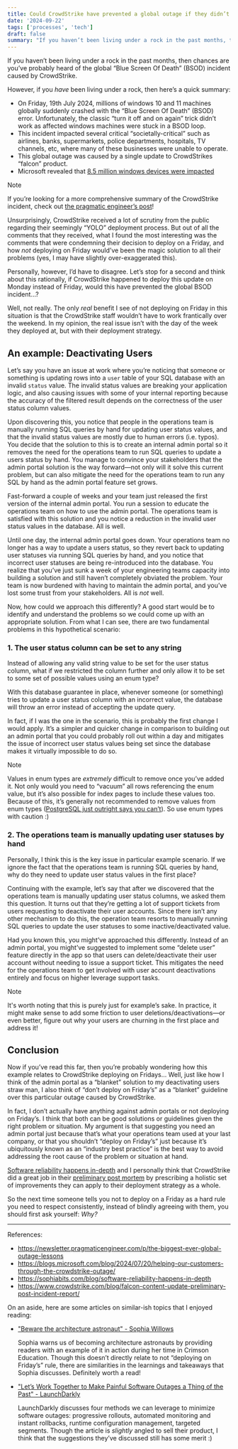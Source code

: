 ```yaml
---
title: Could CrowdStrike have prevented a global outage if they didn’t deploy on Friday? I don’t think so.
date: '2024-09-22'
tags: ['processes', 'tech']
draft: false
summary: "If you haven’t been living under a rock in the past months, then chances are you’ve probably heard of the global “Blue Screen Of Death” (BSOD) incident caused by CrowdStrike. Interestingly, they've been receiving criticism for breaking one of the most commonly known rule in software development: don't deploy on Fridays. But could they have prevented one of the largest global software-induced outages if they didn't deploy on a Friday? I don't think so."
---
```


If you haven’t been living under a rock in the past months, then chances are you’ve probably heard of the global “Blue Screen Of Death” (BSOD) incident caused by CrowdStrike.

However, if you _have_ been living under a rock, then here’s a quick summary:

- On Friday, 19th July 2024, millions of windows 10 and 11 machines globally suddenly crashed with the “Blue Screen Of Death” (BSOD) error. Unfortunately, the classic “turn it off and on again” trick didn’t work as affected windows machines were stuck in a BSOD loop.
- This incident impacted several critical “societally-critical” such as airlines, banks, supermarkets, police departments, hospitals, TV channels, etc, where many of these businesses were unable to operate.
- This global outage was caused by a single update to CrowdStrikes “falcon” product.
- Microsoft revealed that [8.5 million windows devices were impacted](https://blogs.microsoft.com/blog/2024/07/20/helping-our-customers-through-the-crowdstrike-outage/)

> [!note]
> If you’re looking for a more comprehensive summary of the CrowdStrike incident, check out [the pragmatic engineer’s post](https://newsletter.pragmaticengineer.com/p/the-biggest-ever-global-outage-lessons)!

Unsurprisingly, CrowdStrike received a lot of scrutiny from the public regarding their seemingly “YOLO” deployment process. But out of all the comments that they received, what I found the most interesting was the comments that were condemning their decision to deploy on a Friday, and how _not_ deploying on Friday would’ve been the magic solution to all their problems (yes, I may have slightly over-exaggerated this).

Personally, however, I’d have to disagree. Let’s stop for a second and think about this rationally, if CrowdStrike happened to deploy this update on Monday instead of Friday, would this have prevented the global BSOD incident…?

Well, not really. The only _real_ benefit I see of not deploying on Friday in this situation is that the CrowdStrike staff wouldn’t have to work frantically over the weekend. In my opinion, the real issue isn’t with the day of the week they deployed at, but with their deployment strategy.

## An example: Deactivating Users

Let’s say you have an issue at work where you’re noticing that someone or something is updating rows into a `user` table of your SQL database with an invalid `status` value. The invalid status values are breaking your application logic, and also causing issues with some of your internal reporting because the accuracy of the filtered result depends on the correctness of the user status column values.

Upon discovering this, you notice that people in the operations team is manually running SQL queries by hand for updating user status values, and that the invalid status values are mostly due to human errors (i.e. typos). You decide that the solution to this is to create an internal admin portal so it removes the need for the operations team to run SQL queries to update a users status by hand. You manage to convince your stakeholders that the admin portal solution is the way forward—not only will it solve this current problem, but can also mitigate the need for the operations team to run any SQL by hand as the admin portal feature set grows.

Fast-forward a couple of weeks and your team just released the first version of the internal admin portal. You run a session to educate the operations team on how to use the admin portal. The operations team is satisfied with this solution and you notice a reduction in the invalid user status values in the database. All is well.

Until one day, the internal admin portal goes down. Your operations team no longer has a way to update a users status, so they revert back to updating user statuses via running SQL queries by hand, and you notice that incorrect user statuses are being re-introduced into the database. You realize that you’ve just sunk a week of your engineering teams capacity into building a solution and still haven’t completely obviated the problem. Your team is now burdened with having to maintain the admin portal, and you’ve lost some trust from your stakeholders. All is _not_ well.

Now, how could we approach this differently? A good start would be to identify and understand the problems so we could come up with an appropriate solution. From what I can see, there are two fundamental problems in this hypothetical scenario:

### 1. The user status column can be set to any string

Instead of allowing any valid string value to be set for the user status column, what if we restricted the column further and only allow it to be set to some set of possible values using an enum type?

With this database guarantee in place, whenever someone (or something) tries to update a user status column with an incorrect value, the database will throw an error instead of accepting the update query.

In fact, if I was the one in the scenario, this is probably the first change I would apply. It’s a simpler and quicker change in comparison to building out an admin portal that you could probably roll out within a day and mitigates the issue of incorrect user status values being set since the database makes it virtually impossible to do so.

> [!note]
> Values in enum types are _extremely_ difficult to remove once you’ve added it. Not only would you need to “vacuum” all rows referencing the enum value, but it’s also possible for index pages to include these values too. Because of this, it’s generally not recommended to remove values from enum types ([PostgreSQL just outright says you can’t](https://www.postgresql.org/docs/current/datatype-enum.html#DATATYPE-ENUM-IMPLEMENTATION-DETAILS)). So use enum types with caution :)

### 2. The operations team is manually updating user statuses by hand

Personally, I think this is the key issue in particular example scenario. If we ignore the fact that the operations team is running SQL queries by hand, why do they need to update user status values in the first place?

Continuing with the example, let’s say that after we discovered that the operations team is manually updating user status columns, we asked them this question. It turns out that they’re getting a lot of support tickets from users requesting to deactivate their user accounts. Since there isn’t any other mechanism to do this, the operation team resorts to manually running SQL queries to update the user statuses to some inactive/deactivated value.

Had you known this, you might’ve approached this differently. Instead of an admin portal, you might’ve suggested to implement some “delete user” feature directly in the app so that users can delete/deactivate their user account without needing to issue a support ticket. This mitigates the need for the operations team to get involved with user account deactivations entirely and focus on higher leverage support tasks.

> [!note]
> It's worth noting that this is purely just for example’s sake. In practice, it might make sense to add some friction to user deletions/deactivations—or even better, figure out why your users are churning in the first place and address it!

## Conclusion

Now if you’ve read this far, then you’re probably wondering how this example relates to CrowdStrike deploying on Fridays… Well, just like how I think of the admin portal as a “blanket” solution to my deactivating users straw man, I also think of “don’t deploy on Friday’s” as a “blanket” guideline over this particular outage caused by CrowdStrike.

In fact, I don’t actually have anything against admin portals or not deploying on Friday’s. I think that both can be good solutions or guidelines given the right problem or situation. My argument is that suggesting you need an admin portal just because that’s what your operations team used at your last company, or that you shouldn’t “deploy on Friday’s” just because it’s ubiquitously known as an “industry best practice” is the best way to avoid addressing the root cause of the problem or situation at hand.

[Software reliability happens in-depth](https://sophiabits.com/blog/software-reliability-happens-in-depth) and I personally think that CrowdStrike did a great job in their [preliminary post mortem](https://www.crowdstrike.com/blog/falcon-content-update-preliminary-post-incident-report/) by prescribing a holistic set of improvements they can apply to their deployment strategy as a whole.

So the next time someone tells you not to deploy on a Friday as a hard rule you need to respect consistently, instead of blindly agreeing with them, you should first ask yourself: _Why?_

---

References:

- https://newsletter.pragmaticengineer.com/p/the-biggest-ever-global-outage-lessons
- https://blogs.microsoft.com/blog/2024/07/20/helping-our-customers-through-the-crowdstrike-outage/
- https://sophiabits.com/blog/software-reliability-happens-in-depth
- https://www.crowdstrike.com/blog/falcon-content-update-preliminary-post-incident-report/

On an aside, here are some articles on similar-ish topics that I enjoyed reading:

- ["Beware the architecture astronaut" - Sophia Willows](https://sophiabits.com/blog/beware-the-architecture-astronaut)

  Sophia warns us of becoming architecture astronauts by providing readers with an example of it in action during her time in Crimson Education. Though this doesn’t directly relate to not “deploying on Friday’s” rule, there are similarities in the learnings and takeaways that Sophia discusses. Definitely worth a read!

- ["Let’s Work Together to Make Painful Software Outages a Thing of the Past" - LaunchDarkly](https://launchdarkly.com/blog/making-outages-a-thing-of-the-past/)

  LaunchDarkly discusses four methods we can leverage to minimize software outages: progressive rollouts, automated monitoring and instant rollbacks, runtime configuration management, targeted segments. Though the article is _slightly_ angled to sell their product, I think that the suggestions they’ve discussed still has some merit :)
